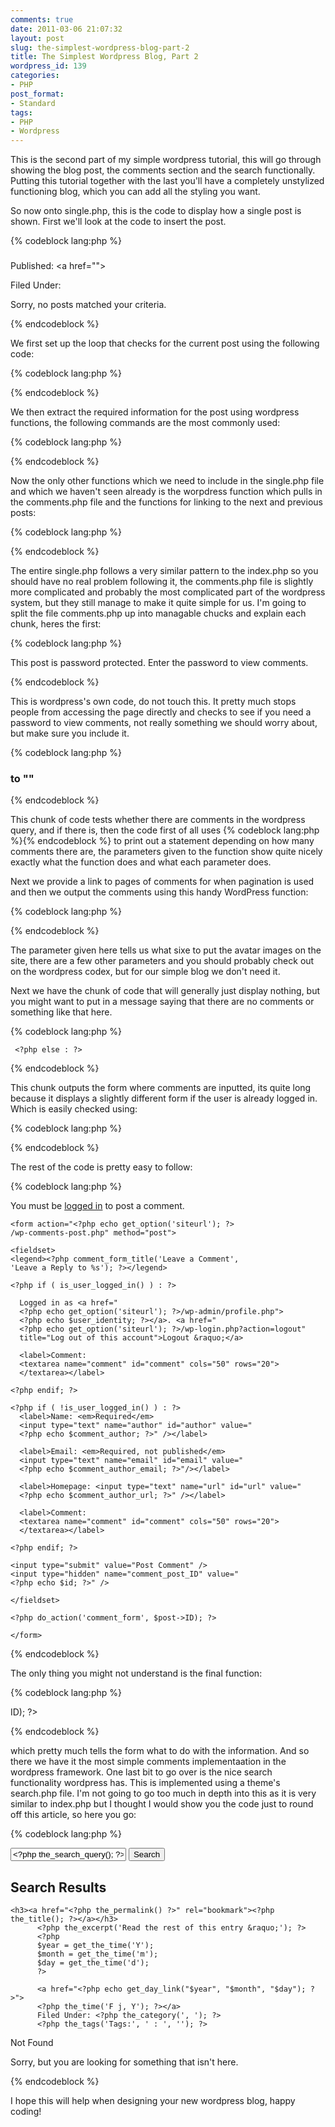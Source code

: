 ```yaml
---
comments: true
date: 2011-03-06 21:07:32
layout: post
slug: the-simplest-wordpress-blog-part-2
title: The Simplest Wordpress Blog, Part 2
wordpress_id: 139
categories:
- PHP
post_format:
- Standard
tags:
- PHP
- Wordpress
---
```


This is the second part of my simple wordpress tutorial, this will go through showing the blog post, the comments section and the search functionally. Putting this tutorial together with the last you'll have a completely unstylized functioning blog, which you can add all the styling you want.

<!-- more -->

So now onto single.php, this is the code to display how a single post is shown. First we'll look at the code to insert the post.

{% codeblock lang:php %}
<?php get_header(); ?>

<?php if (have_posts()) : while (have_posts()) : the_post(); ?>

  <h3><?php the_title(); ?></h3>
  <h4><?php the_author(); ?></h4>
  <?php the_content(); ?>

  <?php
  $year = get_the_time('Y');
  $month = get_the_time('m');
  $day = get_the_time('d');
  ?>

  Published: <a href="<?php echo get_day_link("$year", "$month","$day"); ?>">
  <?php the_time('F j, Y'); ?></a>
  Filed Under: <?php the_category(', '); ?>
  <?php the_tags('Tags: ', ' : ', ''); ?>

  <?php comments_template(); ?>

  <?php previous_post_link('%link', '&laquo; Previous Post'); ?>
  <?php next_post_link('%link', 'Next Post &raquo;') ?>

<?php endwhile; else: ?>

  <p>Sorry, no posts matched your criteria.</p>

<?php endif; ?>

<?php get_sidebar(); ?>
<?php get_footer(); ?>
{% endcodeblock %}



We first set up the loop that checks for the current post using the following code:



{% codeblock lang:php %}
<?php if (have_posts()) : while (have_posts()) : the_post(); ?>
{% endcodeblock %}



We then extract the required information for the post using wordpress functions, the following commands are the most commonly used:

{% codeblock lang:php %}
<?php the_title(); // echo's the post title ?>
<?php the_author(); // echo's the post author ?>
<?php the_content(); // echo's the post content ?>
<?php the_time(); // echo's the date/time of the post ?>
<?php // echo's the category of the post as well as a link to the category page ?>
<?php the_category(); ?>
<?php // echo's the tags of the post as well as a link to the tag page ?>
<?php the_tags(); ?>
{% endcodeblock %}

Now the only other functions which we need to include in the single.php file and which we haven't seen already is the worpdress function which pulls in the comments.php file and the functions for linking to the next and previous posts:

{% codeblock lang:php %}
<?php comments_template(); ?>
<?php previous_post_link('%link', '&laquo; Previous Post'); ?>
<?php next_post_link('%link', 'Next Post &raquo;') ?>
{% endcodeblock %}

The entire single.php follows a very similar pattern to the index.php so you should have no real problem following it, the comments.php file is slightly more complicated and probably the most complicated part of the wordpress system, but they still manage to make it quite simple for us. I'm going to split the file comments.php up into managable chucks and explain each chunk, heres the first:

{% codeblock lang:php %}
<?php // Do not delete these lines
if (!empty($_SERVER['SCRIPT_FILENAME'])
&& 'comments.php' == basename($_SERVER['SCRIPT_FILENAME']))
  die ('Please do not load this page directly. Thanks!');

if ( post_password_required() ) { ?>
  <p>This post is password protected. Enter the password to view comments.</p>
  <?php
  return;
}
?>
{% endcodeblock %}

This is wordpress's own code, do not touch this. It pretty much stops people from accessing the page directly and checks to see if you need a password to view comments, not really something we should worry about, but make sure you include it.

{% codeblock lang:php %}
<?php if ( have_comments() ) : ?>
  <h3><?php comments_number('No Responses', 'One Response', '% Responses' );?>
  to "<?php the_title(); ?>"</h3>

  <?php previous_comments_link() ?>
  <?php next_comments_link() ?>
  <ol>
  <?php wp_list_comments('avatar_size=48'); ?>
  </ol>

  <?php previous_comments_link() ?>
  <?php next_comments_link() ?>
{% endcodeblock %}

This chunk of code tests whether there are comments in the wordpress query, and if there is, then the code first of all uses {% codeblock lang:php %}<?php comments_number('No Responses', 'One Response', '% Responses' );?>{% endcodeblock %} to print out a statement depending on how many comments there are, the parameters given to the function show quite nicely exactly what the function does and what each parameter does.

Next we provide a link to pages of comments for when pagination is used and then we output the comments using this handy WordPress function:

{% codeblock lang:php %}
<?php wp_list_comments('avatar_size=48'); ?>
{% endcodeblock %}

The parameter given here tells us what sixe to put the avatar images on the site, there are a few other parameters and you should probably check out on the wordpress codex, but for our simple blog we don't need it.

Next we have the chunk of code that will generally just display nothing, but you might want to put in a message saying that there are no comments or something like that here.

{% codeblock lang:php %}
<?php else : ?>

  <?php if ( comments_open() ) : ?>

     <?php else : ?>

  <?php endif; ?>
<?php endif; ?>
{% endcodeblock %}

This chunk outputs the form where comments are inputted, its quite long because it displays a slightly different form if the user is already logged in. Which is easily checked using:

{% codeblock lang:php %}
<?php if ( is_user_logged_in()) : ?>
{% endcodeblock %}

The rest of the code is pretty easy to follow:

{% codeblock lang:php %}
<?php if ( comments_open() ) : ?>

  <?php if ( get_option('comment_registration') && !is_user_logged_in() ) : ?>

  <p>You must be <a href="
  <?php echo get_option('siteurl'); ?>/wp-login.php?redirect_to=
  <?php the_permalink(); ?>">logged in</a> to post a comment.</p>

  <?php else : ?>

    <form action="<?php echo get_option('siteurl'); ?>
    /wp-comments-post.php" method="post">

    <fieldset>
    <legend><?php comment_form_title('Leave a Comment',
    'Leave a Reply to %s'); ?></legend>

    <?php if ( is_user_logged_in() ) : ?>

      Logged in as <a href="
      <?php echo get_option('siteurl'); ?>/wp-admin/profile.php">
      <?php echo $user_identity; ?></a>. <a href="
      <?php echo get_option('siteurl'); ?>/wp-login.php?action=logout"
      title="Log out of this account">Logout &raquo;</a>

      <label>Comment:
      <textarea name="comment" id="comment" cols="50" rows="20">
      </textarea></label>

    <?php endif; ?>

    <?php if ( !is_user_logged_in() ) : ?>
      <label>Name: <em>Required</em>
      <input type="text" name="author" id="author" value="
      <?php echo $comment_author; ?>" /></label>

      <label>Email: <em>Required, not published</em>
      <input type="text" name="email" id="email" value="
      <?php echo $comment_author_email; ?>"/></label>

      <label>Homepage: <input type="text" name="url" id="url" value="
      <?php echo $comment_author_url; ?>" /></label>

      <label>Comment:
      <textarea name="comment" id="comment" cols="50" rows="20">
      </textarea></label>

    <?php endif; ?>

    <input type="submit" value="Post Comment" />
    <input type="hidden" name="comment_post_ID" value="
    <?php echo $id; ?>" />

    </fieldset>

    <?php do_action('comment_form', $post->ID); ?>

    </form>

  <?php endif;?>

<?php endif; // if you delete this the sky will fall on your head ?>
{% endcodeblock %}

The only thing you might not understand is the final function:

{% codeblock lang:php %}
<?php do_action('comment_form', $post->ID); ?>
{% endcodeblock %}

which pretty much tells the form what to do with the information. And so there we have it the most simple comments implementaation in the wordpress framework. One last bit to go over is the nice search functionality wordpress has. This is implemented using a theme's search.php file. I'm not going to go too much in depth into this as it is very similar to index.php but I thought I would show you the code just to round off this article, so here you go:

{% codeblock lang:php %}
<?php get_header(); ?>

<form method="get" id="searchform" action="<?php bloginfo('url'); ?>/">
<input type="text" value="<?php the_search_query(); ?>" name="s" id="s" />
<input type="submit" id="searchsubmit" value="Search" />
</form>

<h2>Search Results</h2>

<?php if (have_posts()) : ?>

  <?php while (have_posts()) : the_post(); ?>
    <h3><a href="<?php the_permalink() ?>" rel="bookmark"><?php the_title(); ?></a></h3>
          <?php the_excerpt('Read the rest of this entry &raquo;'); ?>
          <?php
          $year = get_the_time('Y');
          $month = get_the_time('m');
          $day = get_the_time('d');
          ?>

          <a href="<?php echo get_day_link("$year", "$month", "$day"); ?>">
          <?php the_time('F j, Y'); ?></a>
          Filed Under: <?php the_category(', '); ?>
          <?php the_tags('Tags:', ' : ', ''); ?>
  <?php endwhile; ?>
  <?php next_posts_link('&laquo; Older') ?>
  <?php previous_posts_link('Newer &raquo;') ?>

<?php else : ?>
  Not Found
  <p>Sorry, but you are looking for something that isn't here.</p>

<?php endif; ?>

<?php get_sidebar(); ?>
<?php get_footer(); ?>
{% endcodeblock %}

I hope this will help when designing your new wordpress blog, happy coding!

